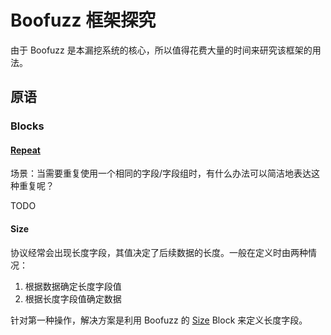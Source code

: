 # Boofuzz 框架探究

由于 Boofuzz 是本漏挖系统的核心，所以值得花费大量的时间来研究该框架的用法。

## 原语

### Blocks

#### [Repeat](https://boofuzz.readthedocs.io/en/stable/user/protocol-definition.html#repeat)

场景：当需要重复使用一个相同的字段/字段组时，有什么办法可以简洁地表达这种重复呢？

TODO

#### Size

协议经常会出现长度字段，其值决定了后续数据的长度。一般在定义时由两种情况：

1. 根据数据确定长度字段值
2. 根据长度字段值确定数据

针对第一种操作，解决方案是利用 Boofuzz 的 [Size](https://boofuzz.readthedocs.io/en/stable/user/protocol-definition.html#size) Block 来定义长度字段。
